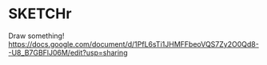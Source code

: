 # SKETCHr
Draw something!
https://docs.google.com/document/d/1PfL6sTi1JHMFFbeoVQS7Zy2O0Qd8--U8_B7GBFlJ06M/edit?usp=sharing
